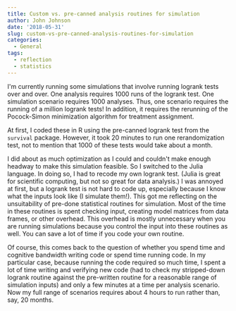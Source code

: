 ```yaml
---
title: Custom vs. pre-canned analysis routines for simulation
author: John Johnson
date: '2018-05-31'
slug: custom-vs-pre-canned-analysis-routines-for-simulation
categories:
  - General
tags:
  - reflection
  - statistics
---
```


I'm currently running some simulations that involve running logrank tests over and over. One analysis requires 1000 runs of the logrank test. One simulation scenario requires 1000 analyses. Thus, one scenario requires the running of a million logrank tests! In addition, it requires the rerunning of the Pocock-Simon minimization algorithm for treatment assignment.

At first, I coded these in R using the pre-canned logrank test from the `survival` package. However, it took 20 minutes to run one rerandomization test, not to mention that 1000 of these tests would take about a month.

I did about as much optimization as I could and couldn't make enough headway to make this simulation feasible. So I switched to the Julia language. In doing so, I had to recode my own logrank test. (Julia is great for scientific computing, but not so great for data analysis.) I was annoyed at first, but a logrank test is not hard to code up, especially because I know what the inputs look like (I simulate them!). This got me reflecting on the unsuitability of pre-done statistical routines for simulation. Most of the time in these routines is spent checking input, creating model matrices from data frames, or other overhead. This overhead is mostly unnecessary when you are running simulations because you control the input into these routines as well. You can save a lot of time if you code your own routine.

Of course, this comes back to the question of whether you spend time and cognitive bandwidth writing code or spend time running code. In my particular case, because running the code required so much time, I spent a lot of time writing and verifying new code (had to check my stripped-down logrank routine against the pre-written routine for a reasonable range of simulation inputs) and only a few minutes at a time per analysis scenario. Now my full range of scenarios requires about 4 hours to run rather than, say, 20 months.